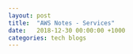 ```yaml
---
layout: post
title:  "AWS Notes - Services"
date:   2018-12-30 00:00:00 +1000
categories: tech blogs
---
```


